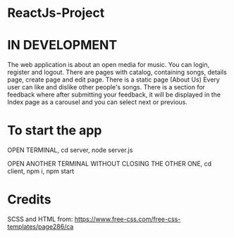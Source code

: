 # ReactJs-Project

# IN DEVELOPMENT
The web application is about an open media for music.
You can login, register and logout.
There are pages with catalog, containing songs, details page, create page and edit page.
There is a static page (About Us)
Every user can like and dislike other people's songs.
There is a section for feedback where after submitting your feedback, it will be displayed in the Index page as a carousel and you can select next or previous.


# To start the app
OPEN TERMINAL,
cd server,
node server.js

OPEN ANOTHER TERMINAL WITHOUT CLOSING THE OTHER ONE,
cd client,
npm i,
npm start

# Credits
SCSS and HTML from:
https://www.free-css.com/free-css-templates/page286/ca